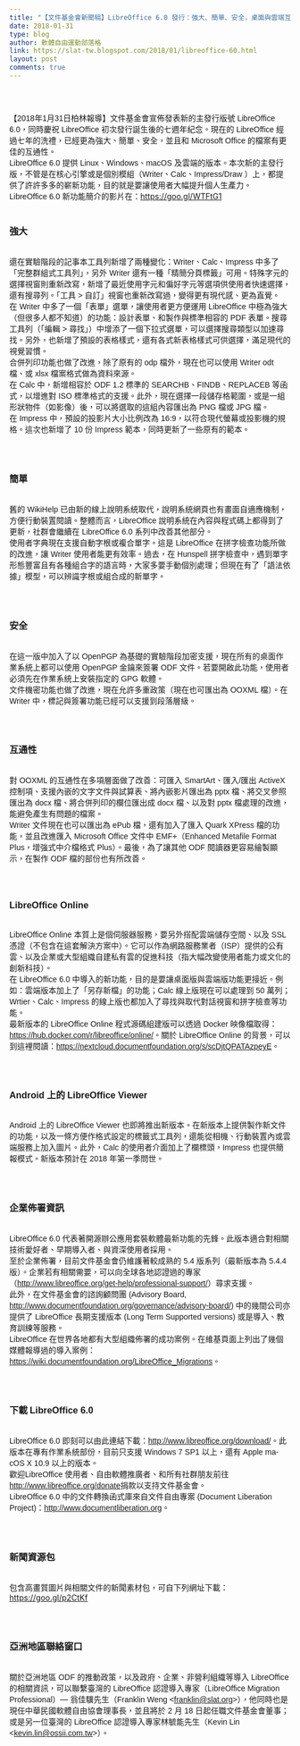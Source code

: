 ```yaml
---
title: "【文件基金會新聞稿】LibreOffice 6.0 發行：強大、簡單、安全，桌面與雲端互通"
date: 2018-01-31
type: blog
author: 軟體自由運動部落格
link: https://slat-tw.blogspot.com/2018/01/libreoffice-60.html
layout: post
comments: true
---
```


<br /><style type="text/css">  @page { margin: 2cm }   p.第一行縮排-western { text-indent: 0.8cm; direction: inherit; font-family: "Liberation Sans", sans-serif; line-height: 115%; text-align: justify }   p.第一行縮排-cjk { text-indent: 0.8cm; direction: inherit; font-family: "Noto Sans CJK TC Regular", sans-serif; font-size: 12pt; so-language: zh-TW; line-height: 115%; text-align: justify }   p.第一行縮排-ctl { text-indent: 0.8cm; direction: inherit; line-height: 115%; text-align: justify }   h1 { margin-bottom: 0.21cm }   h1.western { font-family: "Liberation Sans", sans-serif; font-size: 18pt }   h1.cjk { font-family: "Noto Sans CJK TC Regular", sans-serif; font-size: 18pt; so-language: zh-TW }   h1.ctl { font-family: "Lohit Devanagari"; font-size: 18pt }   p { margin-bottom: 0.25cm; line-height: 120% }   p.western { font-family: "Liberation Sans", sans-serif }   p.cjk { font-family: "Noto Sans CJK TC Regular", sans-serif; font-size: 12pt; so-language: zh-TW }   a:link { so-language: zxx }  </style>  <br /><div class="第一行縮排-cjk" lang="zh-TW">【<span style="font-family: &quot;liberation sans&quot; , sans-serif;"><span lang="en-GB">2018</span></span>年<span style="font-family: &quot;liberation sans&quot; , sans-serif;"><span lang="en-GB">1</span></span>月<span style="font-family: &quot;liberation sans&quot; , sans-serif;"><span lang="en-GB">31</span></span>日柏林報導】文件基金會宣佈發表新的主發行版號 <span style="font-family: &quot;liberation sans&quot; , sans-serif;"><span lang="en-GB">LibreOffice 6.0</span></span>，同時慶祝 <span style="font-family: &quot;liberation sans&quot; , sans-serif;"><span lang="en-GB">LibreOffice </span></span>初次發行誕生後的七週年紀念。現在的 <span style="font-family: &quot;liberation sans&quot; , sans-serif;"><span lang="en-GB">LibreOffice </span></span>經過七年的洗禮，已經更為強大、簡單、安全，並且和 <span style="font-family: &quot;liberation sans&quot; , sans-serif;"><span lang="en-GB">Microsoft Office </span></span>的檔案有更佳的互通性。</div><div class="第一行縮排-cjk" lang="zh-TW"><span style="font-family: &quot;liberation sans&quot; , sans-serif;"><span lang="en-GB">LibreOffice 6.0 </span></span>提供 <span style="font-family: &quot;liberation sans&quot; , sans-serif;"><span lang="en-GB">Linux</span></span>、<span style="font-family: &quot;liberation sans&quot; , sans-serif;"><span lang="en-GB">Windows</span></span>、<span style="font-family: &quot;liberation sans&quot; , sans-serif;"><span lang="en-GB">macOS </span></span>及雲端的版本。本次新的主發行版，不管是在核心引擎或是個別模組（<span style="font-family: &quot;liberation sans&quot; , sans-serif;"><span lang="en-GB">Writer</span></span>、<span style="font-family: &quot;liberation sans&quot; , sans-serif;"><span lang="en-GB">Calc</span></span>、<span style="font-family: &quot;liberation sans&quot; , sans-serif;"><span lang="en-GB">Impress/Draw </span></span>）上，都提供了許許多多的嶄新功能，目的就是要讓使用者大幅提升個人生產力。</div><div class="第一行縮排-cjk" lang="zh-TW"><span style="font-family: &quot;liberation sans&quot; , sans-serif;"><span lang="en-GB">LibreOffice 6.0 </span></span>新功能簡介的影片在：<a href="https://goo.gl/WTFtG1">https://goo.gl/WTFtG1</a><br /><br /></div><h3>強大</h3><div class="第一行縮排-cjk" lang="zh-TW"><br />還在實驗階段的記事本工具列新增了兩種變化：<span style="font-family: &quot;liberation sans&quot; , sans-serif;"><span lang="en-GB">Writer</span></span>、<span style="font-family: &quot;liberation sans&quot; , sans-serif;"><span lang="en-GB">Calc</span></span>、<span style="font-family: &quot;liberation sans&quot; , sans-serif;"><span lang="en-GB">Impress </span></span>中多了「完整群組式工具列」，另外 <span style="font-family: &quot;liberation sans&quot; , sans-serif;"><span lang="en-GB">Writer </span></span>還有一種「精簡分頁標籤」可用。特殊字元的選擇視窗則重新改寫，新增了最近使用字元和偏好字元等選項供使用者快速選擇，還有搜尋列。「工具 <span style="font-family: &quot;liberation sans&quot; , sans-serif;"><span lang="en-GB">&gt; </span></span>自訂」視窗也重新改寫過，變得更有現代感、更為直覺。</div><div class="第一行縮排-cjk" lang="zh-TW">在 <span style="font-family: &quot;liberation sans&quot; , sans-serif;"><span lang="en-GB">Writer </span></span>中多了一個「表單」選單，讓使用者更方便運用 <span style="font-family: &quot;liberation sans&quot; , sans-serif;"><span lang="en-GB">LibreOffice </span></span>中極為強大（但很多人都不知道）的功能：設計表單、和製作與標準相容的 <span style="font-family: &quot;liberation sans&quot; , sans-serif;"><span lang="en-GB">PDF </span></span>表單。搜尋工具列（「編輯 <span style="font-family: &quot;liberation sans&quot; , sans-serif;"><span lang="en-GB">&gt; </span></span>尋找」）中增添了一個下拉式選單，可以選擇搜尋類型以加速尋找。另外，也新增了預設的表格樣式，還有各式新表格樣式可供選擇，滿足現代的視覺習慣。</div><div class="第一行縮排-cjk" lang="zh-TW">合併列印功能也做了改進，除了原有的 <span style="font-family: &quot;liberation sans&quot; , sans-serif;"><span lang="en-GB">odp </span></span>檔外，現在也可以使用 <span style="font-family: &quot;liberation sans&quot; , sans-serif;"><span lang="en-GB">Writer odt </span></span>檔、或 <span style="font-family: &quot;liberation sans&quot; , sans-serif;"><span lang="en-GB">xlsx </span></span>檔案格式做為資料來源。</div><div class="第一行縮排-cjk" lang="zh-TW">在 <span style="font-family: &quot;liberation sans&quot; , sans-serif;"><span lang="en-GB">Calc </span></span>中，新增相容於 <span style="font-family: &quot;liberation sans&quot; , sans-serif;"><span lang="en-GB">ODF 1.2 </span></span>標準的 <span style="font-family: &quot;liberation sans&quot; , sans-serif;"><span lang="en-GB">SEARCHB</span></span>、<span style="font-family: &quot;liberation sans&quot; , sans-serif;"><span lang="en-GB">FINDB</span></span>、<span style="font-family: &quot;liberation sans&quot; , sans-serif;"><span lang="en-GB">REPLACEB </span></span>等函式，以增進對 <span style="font-family: &quot;liberation sans&quot; , sans-serif;"><span lang="en-GB">ISO </span></span>標準格式的支援。此外，現在選擇一段儲存格範圍，或是一組形狀物件（如影像）後，可以將選取的這組內容匯出為 <span style="font-family: &quot;liberation sans&quot; , sans-serif;"><span lang="en-GB">PNG </span></span>檔或 <span style="font-family: &quot;liberation sans&quot; , sans-serif;"><span lang="en-GB">JPG </span></span>檔。</div><div class="第一行縮排-cjk" lang="zh-TW">在 <span style="font-family: &quot;liberation sans&quot; , sans-serif;"><span lang="en-GB">Impress </span></span>中，預設的投影片大小比例改為 <span style="font-family: &quot;liberation sans&quot; , sans-serif;"><span lang="en-GB">16:9</span></span>，以符合現代螢幕或投影機的規格。這次也新增了 <span style="font-family: &quot;liberation sans&quot; , sans-serif;"><span lang="en-GB">10 </span></span>份 <span style="font-family: &quot;liberation sans&quot; , sans-serif;"><span lang="en-GB">Impress </span></span>範本，同時更新了一些原有的範本。</div><h3><br /></h3><h3>簡單</h3><div class="第一行縮排-cjk" lang="zh-TW"><br />舊的 <span style="font-family: &quot;liberation sans&quot; , sans-serif;"><span lang="en-GB">WikiHelp </span></span>已由新的線上說明系統取代，說明系統網頁也有畫面自適應機制，方便行動裝置閱讀。整體而言，<span style="font-family: &quot;liberation sans&quot; , sans-serif;"><span lang="en-GB">LibreOffice </span></span>說明系統在內容與程式碼上都得到了更新，社群會繼續在 <span style="font-family: &quot;liberation sans&quot; , sans-serif;"><span lang="en-GB">LibreOffice 6.0 </span></span>系列中改善其他部分。</div><div class="第一行縮排-cjk" lang="zh-TW">使用者字典現在支援自動字根或複合單字。這是 <span style="font-family: &quot;liberation sans&quot; , sans-serif;"><span lang="en-GB">LibreOffice </span></span>在拼字檢查功能所做的改進，讓 <span style="font-family: &quot;liberation sans&quot; , sans-serif;"><span lang="en-GB">Writer </span></span>使用者能更有效率。過去，在 <span style="font-family: &quot;liberation sans&quot; , sans-serif;"><span lang="en-GB">Hunspell </span></span>拼字檢查中，遇到單字形態豐富且有各種組合字的語言時，大家多要手動個別處理；但現在有了「語法依據<span style="font-family: &quot;liberation sans&quot; , sans-serif;">」</span><span style="font-family: &quot;noto sans cjk tc regular&quot; , sans-serif;">模型，可以辨識字根或組合成的新單字。</span></div><h3><br /></h3><h3>安全</h3><div class="第一行縮排-cjk" lang="zh-TW"><span style="font-family: &quot;noto sans cjk tc regular&quot; , sans-serif;"><br /></span><span style="font-family: &quot;noto sans cjk tc regular&quot; , sans-serif;">在這一版中加入了以 </span><span style="font-family: &quot;liberation sans&quot; , sans-serif;"><span lang="en-GB">OpenPGP </span></span><span style="font-family: &quot;noto sans cjk tc regular&quot; , sans-serif;">為基礎的實驗階段加密支援，現在所有的桌面作業系統上都可以使用 </span><span style="font-family: &quot;liberation sans&quot; , sans-serif;"><span lang="en-GB">OpenPGP </span></span><span style="font-family: &quot;noto sans cjk tc regular&quot; , sans-serif;">金鑰來簽署 </span><span style="font-family: &quot;liberation sans&quot; , sans-serif;"><span lang="en-GB">ODF </span></span><span style="font-family: &quot;noto sans cjk tc regular&quot; , sans-serif;">文件。若要開啟此功能，使用者必須先在作業系統上安裝指定的 </span><span style="font-family: &quot;liberation sans&quot; , sans-serif;"><span lang="en-GB">GPG </span></span><span style="font-family: &quot;noto sans cjk tc regular&quot; , sans-serif;">軟體。</span></div><div class="第一行縮排-cjk" lang="zh-TW"><span style="font-family: &quot;noto sans cjk tc regular&quot; , sans-serif;">文件機密功能也做了改進，現在允許多重政策（現在也可匯出為 </span><span style="font-family: &quot;liberation sans&quot; , sans-serif;"><span lang="en-GB">OOXML </span></span><span style="font-family: &quot;noto sans cjk tc regular&quot; , sans-serif;">檔）。在 </span><span style="font-family: &quot;liberation sans&quot; , sans-serif;"><span lang="en-GB">Writer </span></span><span style="font-family: &quot;noto sans cjk tc regular&quot; , sans-serif;">中，標記與簽署功能已經可以支援到段落層級。</span></div><h3><br /></h3><h3>互通性</h3><div class="第一行縮排-cjk" lang="zh-TW"><span style="font-family: &quot;noto sans cjk tc regular&quot; , sans-serif;"><br /></span><span style="font-family: &quot;noto sans cjk tc regular&quot; , sans-serif;">對 </span><span style="font-family: &quot;liberation sans&quot; , sans-serif;"><span lang="en-GB">OOXML </span></span><span style="font-family: &quot;noto sans cjk tc regular&quot; , sans-serif;">的互通性在多項層面做了改善：可匯入 </span><span style="font-family: &quot;liberation sans&quot; , sans-serif;"><span lang="en-GB">SmartArt</span></span><span style="font-family: &quot;noto sans cjk tc regular&quot; , sans-serif;">、匯入</span><span style="font-family: &quot;liberation sans&quot; , sans-serif;"><span lang="en-GB">/</span></span><span style="font-family: &quot;noto sans cjk tc regular&quot; , sans-serif;">匯出 </span><span style="font-family: &quot;liberation sans&quot; , sans-serif;"><span lang="en-GB">ActiveX </span></span><span style="font-family: &quot;noto sans cjk tc regular&quot; , sans-serif;">控制項、支援內嵌的文字文件與試算表、將內嵌影片匯出為 </span><span style="font-family: &quot;liberation sans&quot; , sans-serif;"><span lang="en-GB">pptx </span></span><span style="font-family: &quot;noto sans cjk tc regular&quot; , sans-serif;">檔、將交叉參照匯出為 </span><span style="font-family: &quot;liberation sans&quot; , sans-serif;"><span lang="en-GB">docx </span></span><span style="font-family: &quot;noto sans cjk tc regular&quot; , sans-serif;">檔、將合併列印的欄位匯出成 </span><span style="font-family: &quot;liberation sans&quot; , sans-serif;"><span lang="en-GB">docx </span></span><span style="font-family: &quot;noto sans cjk tc regular&quot; , sans-serif;">檔、以及對 </span><span style="font-family: &quot;liberation sans&quot; , sans-serif;"><span lang="en-GB">pptx </span></span><span style="font-family: &quot;noto sans cjk tc regular&quot; , sans-serif;">檔處理的改進，能避免產生有問題的檔案。</span></div><div class="第一行縮排-cjk" lang="zh-TW"><span style="font-family: &quot;liberation sans&quot; , sans-serif;"><span lang="en-GB">Writer </span></span><span style="font-family: &quot;noto sans cjk tc regular&quot; , sans-serif;">文件現在也可以匯出為 </span><span style="font-family: &quot;liberation sans&quot; , sans-serif;"><span lang="en-GB">ePub </span></span><span style="font-family: &quot;noto sans cjk tc regular&quot; , sans-serif;">檔，還有加入了匯入 </span><span style="font-family: &quot;liberation sans&quot; , sans-serif;"><span lang="en-GB">Quark XPress </span></span><span style="font-family: &quot;noto sans cjk tc regular&quot; , sans-serif;">檔的功能，並且改進匯入 </span><span style="font-family: &quot;liberation sans&quot; , sans-serif;"><span lang="en-GB">Microsoft Office </span></span><span style="font-family: &quot;noto sans cjk tc regular&quot; , sans-serif;">文件中 </span><span style="font-family: &quot;liberation sans&quot; , sans-serif;"><span lang="en-GB">EMF+</span></span><span style="font-family: &quot;noto sans cjk tc regular&quot; , sans-serif;">（</span><span style="font-family: &quot;liberation sans&quot; , sans-serif;"><span lang="en-GB">Enhanced Metafile Format Plus</span></span><span style="font-family: &quot;noto sans cjk tc regular&quot; , sans-serif;">，增強式中介檔格式 </span><span style="font-family: &quot;liberation sans&quot; , sans-serif;"><span lang="en-GB">Plus</span></span><span style="font-family: &quot;noto sans cjk tc regular&quot; , sans-serif;">）。最後，為了讓其他 </span><span style="font-family: &quot;liberation sans&quot; , sans-serif;"><span lang="en-GB">ODF </span></span><span style="font-family: &quot;noto sans cjk tc regular&quot; , sans-serif;">閱讀器更容易繪製顯示，在製作 </span><span style="font-family: &quot;liberation sans&quot; , sans-serif;"><span lang="en-GB">ODF </span></span><span style="font-family: &quot;noto sans cjk tc regular&quot; , sans-serif;">檔的部份也有所改善。</span></div><h3><span style="font-family: &quot;liberation sans&quot; , sans-serif;"><span lang="en-GB"><br /></span></span></h3><h3><span style="font-family: &quot;liberation sans&quot; , sans-serif;"><span lang="en-GB">LibreOffice Online</span></span></h3><div class="第一行縮排-cjk" lang="zh-TW"><span style="font-family: &quot;liberation sans&quot; , sans-serif;"><span lang="en-GB"><br /></span></span><span style="font-family: &quot;liberation sans&quot; , sans-serif;"><span lang="en-GB">LibreOffice Online </span></span><span style="font-family: &quot;noto sans cjk tc regular&quot; , sans-serif;">本質上是個伺服器服務，要另外搭配雲端儲存空間、以及 </span><span style="font-family: &quot;liberation sans&quot; , sans-serif;"><span lang="en-GB">SSL </span></span><span style="font-family: &quot;noto sans cjk tc regular&quot; , sans-serif;">憑證（不包含在這套解決方案中）。它可以作為網路服務業者（</span><span style="font-family: &quot;liberation sans&quot; , sans-serif;"><span lang="en-GB">ISP</span></span><span style="font-family: &quot;noto sans cjk tc regular&quot; , sans-serif;">）提供的公有雲、以及企業或大型組織自建私有雲的促進科技（指大幅改變使用者能力或文化的創新科技）。</span></div><div class="第一行縮排-cjk" lang="zh-TW"><span style="font-family: &quot;noto sans cjk tc regular&quot; , sans-serif;">在 </span><span style="font-family: &quot;liberation sans&quot; , sans-serif;"><span lang="en-GB">LibreOffice 6.0 </span></span><span style="font-family: &quot;noto sans cjk tc regular&quot; , sans-serif;">中導入的新功能，目的是要讓桌面版與雲端版功能更接近。例如：雲端版本加上了「另存新檔」的功能；</span><span style="font-family: &quot;liberation sans&quot; , sans-serif;"><span lang="en-GB">Calc </span></span><span style="font-family: &quot;noto sans cjk tc regular&quot; , sans-serif;">線上版現在可以處理到 </span><span style="font-family: &quot;liberation sans&quot; , sans-serif;"><span lang="en-GB">50 </span></span><span style="font-family: &quot;noto sans cjk tc regular&quot; , sans-serif;">萬列；</span><span style="font-family: &quot;liberation sans&quot; , sans-serif;"><span lang="en-GB">Wrtier</span></span><span style="font-family: &quot;noto sans cjk tc regular&quot; , sans-serif;">、</span><span style="font-family: &quot;liberation sans&quot; , sans-serif;"><span lang="en-GB">Calc</span></span><span style="font-family: &quot;noto sans cjk tc regular&quot; , sans-serif;">、</span><span style="font-family: &quot;liberation sans&quot; , sans-serif;"><span lang="en-GB">Impress </span></span><span style="font-family: &quot;noto sans cjk tc regular&quot; , sans-serif;">的線上版也都加入了尋找與取代對話視窗和拼字檢查等功能。</span></div><div class="第一行縮排-cjk" lang="zh-TW"><span style="font-family: &quot;noto sans cjk tc regular&quot; , sans-serif;">最新版本的 </span><span style="font-family: &quot;liberation sans&quot; , sans-serif;"><span lang="en-GB"><span style="font-family: &quot;liberation sans&quot; , sans-serif;">LibreOffice Online </span></span></span><span style="font-family: &quot;noto sans cjk tc regular&quot; , sans-serif;">程式源碼組建版可以透過 </span><span style="font-family: &quot;liberation sans&quot; , sans-serif;"><span lang="en-GB"><span style="font-family: &quot;liberation sans&quot; , sans-serif;">Docker </span></span></span><span style="font-family: &quot;noto sans cjk tc regular&quot; , sans-serif;">映像檔取得：</span><span style="font-family: &quot;liberation sans&quot; , sans-serif;"><span lang="en-GB"><span style="font-family: &quot;liberation sans&quot; , sans-serif;"><a href="https://hub.docker.com/r/libreoffice/online/">https://hub.docker.com/r/libreoffice/online/</a></span></span></span><span style="font-family: &quot;noto sans cjk tc regular&quot; , sans-serif;">。關於 </span><span style="font-family: &quot;liberation sans&quot; , sans-serif;"><span lang="en-GB"><span style="font-family: &quot;liberation sans&quot; , sans-serif;">LibreOffice Online </span></span></span><span style="font-family: &quot;noto sans cjk tc regular&quot; , sans-serif;">的背景，可以到這裡閱讀：</span><span style="font-family: &quot;liberation sans&quot; , sans-serif;"><span lang="en-GB"><span style="font-family: &quot;liberation sans&quot; , sans-serif;"><a href="https://nextcloud.documentfoundation.org/s/scDjtQPATAzpeyE">https://nextcloud.documentfoundation.org/s/scDjtQPATAzpeyE</a></span></span></span><span style="font-family: &quot;noto sans cjk tc regular&quot; , sans-serif;">。</span></div><h3><span style="font-family: &quot;liberation sans&quot; , sans-serif;"><span lang="en-GB"><br /></span></span></h3><h3><span style="font-family: &quot;liberation sans&quot; , sans-serif;"><span lang="en-GB">Android </span></span>上的 <span style="font-family: &quot;liberation sans&quot; , sans-serif;"><span lang="en-GB">LibreOffice Viewer</span></span></h3><div class="第一行縮排-cjk" lang="zh-TW"><span style="font-family: &quot;liberation sans&quot; , sans-serif;"><span lang="en-GB"><br /></span></span><span style="font-family: &quot;liberation sans&quot; , sans-serif;"><span lang="en-GB">Android </span></span><span style="font-family: &quot;noto sans cjk tc regular&quot; , sans-serif;">上的 </span><span style="font-family: &quot;liberation sans&quot; , sans-serif;"><span lang="en-GB">LibreOffice Viewer </span></span><span style="font-family: &quot;noto sans cjk tc regular&quot; , sans-serif;">也即將推出新版本。在新版本上提供製作新文件的功能，以及一條方便作格式設定的標籤式工具列，還能從相機、行動裝置內或雲端服務上加入圖片。此外，</span><span style="font-family: &quot;liberation sans&quot; , sans-serif;"><span lang="en-GB">Calc </span></span><span style="font-family: &quot;noto sans cjk tc regular&quot; , sans-serif;">的使用者介面加上了欄標頭，</span><span style="font-family: &quot;liberation sans&quot; , sans-serif;"><span lang="en-GB">Impress </span></span><span style="font-family: &quot;noto sans cjk tc regular&quot; , sans-serif;">也提供簡報模式。新版本預計在 </span><span style="font-family: &quot;liberation sans&quot; , sans-serif;"><span lang="en-GB">2018 </span></span><span style="font-family: &quot;noto sans cjk tc regular&quot; , sans-serif;">年第一季問世。</span></div><h3><br /></h3><h3>企業佈署資訊</h3><div class="第一行縮排-cjk" lang="zh-TW"><span style="font-family: &quot;liberation sans&quot; , sans-serif;"><span lang="en-GB"><br /></span></span><span style="font-family: &quot;liberation sans&quot; , sans-serif;"><span lang="en-GB">LibreOffice 6.0 </span></span><span style="font-family: &quot;noto sans cjk tc regular&quot; , sans-serif;">代表著開源辦公應用套裝軟體最新功能的先鋒。此版本適合對相關技術愛好者、早期導入者、與資深使用者採用。</span></div><div class="第一行縮排-cjk" lang="zh-TW">至於企業佈署，目前文件基金會仍維護著較成熟的 <span style="font-family: &quot;liberation sans&quot; , sans-serif;"><span lang="en-GB">5.4 </span></span>版系列（最新版本為 <span style="font-family: &quot;liberation sans&quot; , sans-serif;"><span lang="en-GB">5.4.4 </span></span>版）。企業若有相關需要，可以向全球各地認證過的專家（<span style="font-family: &quot;liberation sans&quot; , sans-serif;"><span lang="en-GB"><a href="http://www.libreoffice.org/get-help/professional-support/">http://www.libreoffice.org/get-help/professional-support/</a></span></span>）尋求支援。</div><div class="第一行縮排-cjk" lang="zh-TW">此外，在文件基金會的諮詢顧問團 <span style="font-family: &quot;liberation sans&quot; , sans-serif;"><span lang="en-GB">(Advisory Board,<br /><a href="http://www.documentfoundation.org/governance/advisory-board/">http://www.documentfoundation.org/governance/advisory-board/</a>) </span></span>中的幾間公司亦提供了 <span style="font-family: &quot;liberation sans&quot; , sans-serif;"><span lang="en-GB">LibreOffice </span></span>長期支援版本 <span style="font-family: &quot;liberation sans&quot; , sans-serif;"><span lang="en-GB">(Long Term Supported versions) </span></span>或是導入、教育訓練等服務。</div><div class="第一行縮排-cjk" lang="zh-TW"><span style="font-family: &quot;liberation sans&quot; , sans-serif;"><span lang="en-GB">LibreOffice </span></span>在世界各地都有大型組織佈署的成功案例。在維基頁面上列出了幾個媒體報導過的導入案例： <span style="font-family: &quot;liberation sans&quot; , sans-serif;"><span lang="en-GB"><a href="https://wiki.documentfoundation.org/LibreOffice_Migrations">https://wiki.documentfoundation.org/LibreOffice_Migrations</a></span></span>。</div><h3><br /></h3><h3>下載 <span style="font-family: &quot;liberation sans&quot; , sans-serif;"><span lang="en-GB">LibreOffice 6.0</span></span></h3><div class="第一行縮排-cjk" lang="zh-TW"><span style="font-family: &quot;liberation sans&quot; , sans-serif;"><span lang="en-GB"><br /></span></span><span style="font-family: &quot;liberation sans&quot; , sans-serif;"><span lang="en-GB">LibreOffice 6.0 </span></span>即刻可以由此連結下載：<span style="font-family: &quot;liberation sans&quot; , sans-serif;"><span lang="en-GB"><a href="http://www.libreoffice.org/download/">http://www.libreoffice.org/download/</a></span></span>。此版本在專有作業系統部份，目前只支援 <span style="font-family: &quot;liberation sans&quot; , sans-serif;"><span lang="en-GB">Windows 7 SP1 </span></span>以上，還有 <span style="font-family: &quot;liberation sans&quot; , sans-serif;"><span lang="en-GB">Apple macOS  X 10.9 </span></span>以上的版本。</div><div class="第一行縮排-cjk" lang="zh-TW">歡迎<span style="font-family: &quot;liberation sans&quot; , sans-serif;"><span lang="en-GB">LibreOffice </span></span>使用者、自由軟體推廣者、和所有社群朋友前往 <span style="font-family: &quot;liberation sans&quot; , sans-serif;"><span lang="en-GB"><a href="http://www.libreoffice.org/donate">http://www.libreoffice.org/donate</a></span></span>捐款以支持文件基金會。</div><div class="第一行縮排-cjk" lang="zh-TW"><span style="font-family: &quot;liberation sans&quot; , sans-serif;"><span lang="en-GB">LibreOffice 6.0 </span></span>中的文件轉換函式庫來自文件自由專案 <span style="font-family: &quot;liberation sans&quot; , sans-serif;"><span lang="en-GB">(Document Liberation Project)</span></span>：<span style="font-family: &quot;liberation sans&quot; , sans-serif;"><span lang="en-GB"><a href="http://www.documentliberation.org/">http://www.documentliberation.org</a></span></span>。</div><h3><br /></h3><h3>新聞資源包</h3><div class="第一行縮排-cjk" lang="zh-TW"><br />包含高畫質圖片與相關文件的新聞素材包，可自下列網址下載：<a href="https://goo.gl/p2CtKf">https://goo.gl/p2CtKf</a></div><h3><br /></h3><h3>亞洲地區聯絡窗口</h3><div class="第一行縮排-cjk" lang="zh-TW"><br />關於亞洲地區 <span style="font-family: &quot;liberation sans&quot; , sans-serif;"><span lang="en-GB">ODF </span></span>的推動政策，以及政府、企業、非營利組織等導入 <span style="font-family: &quot;liberation sans&quot; , sans-serif;"><span lang="en-GB">LibreOffice </span></span>的相關資訊，可以聯繫臺灣的 <span style="font-family: &quot;liberation sans&quot; , sans-serif;"><span lang="en-GB">LibreOffice </span></span>認證導入專家（<span style="font-family: &quot;liberation sans&quot; , sans-serif;"><span lang="en-GB">LibreOffice Migration Professional</span></span>）— 翁佳驥先生（<span style="font-family: &quot;liberation sans&quot; , sans-serif;"><span lang="en-GB">Franklin Weng &lt;<a href="mailto:franklin@slat.org">franklin@slat.org</a>&gt;</span></span>），他同時也是現任中華民國軟體自由協會理事長，並且將於 <span style="font-family: &quot;liberation sans&quot; , sans-serif;"><span lang="en-GB">2 </span></span>月 <span style="font-family: &quot;liberation sans&quot; , sans-serif;"><span lang="en-GB">18 </span></span>日起任職文件基金會董事；或是另一位臺灣的 <span style="font-family: &quot;liberation sans&quot; , sans-serif;"><span lang="en-GB">LibreOffice </span></span>認證導入專家林毓能先生（<span style="font-family: &quot;liberation sans&quot; , sans-serif;"><span lang="en-GB">Kevin Lin &lt;<a href="mailto:kevin.lin@ossii.com.tw">kevin.lin@ossii.com.tw</a>&gt;</span></span>）。</div><br />